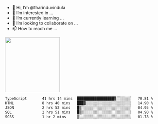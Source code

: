 - 👋 Hi, I’m @tharinduvindula
- 👀 I’m interested in ...
- 🌱 I’m currently learning ...
- 💞️ I’m looking to collaborate on ...
- 📫 How to reach me ...

<!---
tharinduvindula/tharinduvindula is a ✨ special ✨ repository because its `README.md` (this file) appears on your GitHub profile.
You can click the Preview link to take a look at your changes.
--->

<img height="180em" src="https://github-readme-stats.vercel.app/api?username=tharinduvindula&show_icons=true&hide_border=false&&count_private=true&include_all_commits=true" />


<!--START_SECTION:waka-->

```txt
TypeScript       41 hrs 14 mins  █████████████████▓░░░░░░░   70.81 %
HTML             8 hrs 40 mins   ███▓░░░░░░░░░░░░░░░░░░░░░   14.90 %
JSON             2 hrs 52 mins   █▒░░░░░░░░░░░░░░░░░░░░░░░   04.95 %
SQL              2 hrs 51 mins   █▒░░░░░░░░░░░░░░░░░░░░░░░   04.90 %
SCSS             1 hr 2 mins     ▒░░░░░░░░░░░░░░░░░░░░░░░░   01.78 %
```

<!--END_SECTION:waka-->
